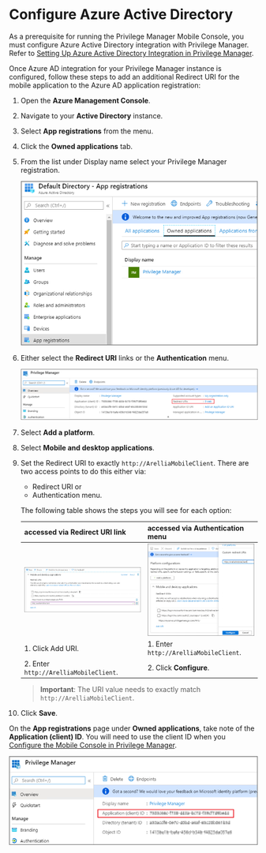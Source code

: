 [title]: # (Configure Azure AD)
[tags]: # (mobile)
[priority]: # (15001)
# Configure Azure Active Directory

As a prerequisite for running the Privilege Manager Mobile Console, you must configure Azure Active Directory integration with Privilege Manager. Refer to [Setting Up Azure Active Directory Integration in Privilege Manager](../integration/active-directory/set-up-privilege-manager-azure-ad-integration.md).

Once Azure AD integration for your Privilege Manager instance is configured, follow these steps to add an additional Redirect URI for the mobile application to the Azure AD application registration:

1. Open the __Azure Management Console__.
1. Navigate to your __Active Directory__ instance.
1. Select __App registrations__ from the menu.
1. Click the __Owned applications__ tab.
1. From the list under Display name select your Privilege Manager registration.

   ![Client ID](images/az-ad-8.png "Select registered Privilege Manager instance")
1. Either select the __Redirect URI__ links or the __Authentication__ menu.

   ![Application](images/redirect-uri.png "Registered application page")
1. Select __Add a platform__.
1. Select __Mobile and desktop applications__.
1. Set the Redirect URI to exactly `http://ArelliaMobileClient`. There are two access points to do this either via: 

   * Redirect URI or
   * Authentication menu.

   The following table shows the steps you will see for each option:

   | accessed via Redirect URI link | accessed via Authentication menu |
   | ----- | ----- |
   | ![URI](images/az-ad-6-2.png "Set redirect URI") | ![URI](images/az-ad-6.png "Set redirect URI") |
   | 1. Click Add URI. | 1. Enter `http://ArelliaMobileClient`.|
   | 2. Enter `http://ArelliaMobileClient`. | 2. Click __Configure__.|

   >**Important**: The URI value needs to exactly match `http://ArelliaMobileClient`.
1. Click __Save__.

On the __App registrations__ page under __Owned applications__, take note of the __Application (client) ID__. You will need to use the client ID when you [Configure the Mobile Console in Privilege Manager](cfg-console.md).

![Client ID](images/app-client-id.png "App registration client ID")
